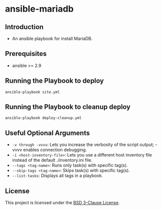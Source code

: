 # ansible-mariadb

## Introduction
- An ansible playbook for install MariaDB.

## Prerequisites
- ansible >= 2.9

## Running the Playbook to deploy

    ansible-playbook site.yml  

## Running the Playbook to cleanup deploy

    ansible-playbook deploy-cleanup.yml

## Useful Optional Arguments
- `-v through -vvvv`: Lets you increase the verbosity of the script output; -vvvv enables connection debugging.
- `-i <host-inventory-file>`: Lets you use a different host inventory file instead of the default ./inventory.ini file.
- `--tags <tag-name>`: Runs only task(s) with specific tag(s).
- `--skip-tags <tag-name>`: Skips task(s) with specific tag(s).
- `--list-tasks`: Displays all tags in a playbook.

## License
This project is licensed under the [BSD 3-Clause License](https://github.com/laineil/ansible-mariadb/blob/main/LICENSE).